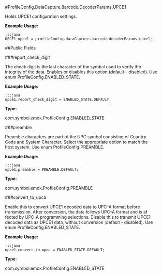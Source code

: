 #ProfileConfig.DataCapture.Barcode.DecoderParams.UPCE1

Holds UPCE1 configuration settings. 
 
 

**Example Usage:**
	
	:::java	
	UPCE1 upce1 = profileConfig.dataCapture.barcode.decoderParams.upce1;


##Public Fields

###report_check_digit

The check digit is the last character of the symbol used to verify the integrity of the data. 
 Enables or disables this option (default - disabled). 
 Use enum  ProfileConfig.ENABLED_STATE. 
 
 

**Example Usage:**
	
	:::java	
	upce1.report_check_digit = ENABLED_STATE.DEFAULT;


**Type:**

com.symbol.emdk.ProfileConfig.ENABLED_STATE

###preamble

Preamble characters are part of the UPC symbol consisting of Country Code and System Character. 
 Select the appropriate option to match the host system. 
 Use enum  ProfileConfig.PREAMBLE. 
 
 

**Example Usage:**
	
	:::java	
	upce1.preamble = PREAMBLE.DEFAULT;


**Type:**

com.symbol.emdk.ProfileConfig.PREAMBLE

###convert_to_upca

Enable this to convert UPCE1 decoded data to UPC-A format before transmission. 
 After conversion, the data follows UPC-A format and is af fected by UPC-A programming selections. 
 Disable this to transmit UPCE1 decoded data as UPCE1 data, without conversion (default - disabled). 
 Use enum  ProfileConfig.ENABLED_STATE. 
 
 

**Example Usage:**
	
	:::java	
	upce1.convert_to_upca = ENABLED_STATE.DEFAULT;


**Type:**

com.symbol.emdk.ProfileConfig.ENABLED_STATE

